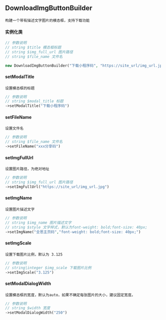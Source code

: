 ## DownloadImgButtonBuilder
```text
构建一个带有描述文字图片的模态框，支持下载功能
```

#### 实例化类
```php
// 参数说明
// string $title 模态框标题
// string $img_full_url 图片路径
// string $file_name 文件名

new DownloadImgButtonBuilder("下载小程序码", "https://site_url/img_url.jpg", "xxx分享码");
```

#### setModalTitle
```text
设置模态框的标题
```
```php
// 参数说明
// string $modal_title 标题
->setModalTitle("下载小程序码")
```

#### setFileName
```text
设置文件名
```
```php
// 参数说明
// string $file_name 文件名
->setFileName("xxx分享码")
```

#### setImgFullUrl
```text
设置图片路径，为绝对地址
```
```php
// 参数说明
// string $img_full_url 图片路径
->setImgFullUrl("https://site_url/img_url.jpg")
```

#### setImgName
```text
设置图片描述文字
```
```php
// 参数说明
// string $img_name 图片描述文字
// string $style 文字样式，默认为font-weight: bold;font-size: 40px;
->setImgName("全思主页码","font-weight: bold;font-size: 40px;")
```

#### setImgScale
```text
设置下载图片比例，默认为 3.125
```
```php
// 参数说明
// string|integer $img_scale 下载图片比例
->setImgScale("3.125")
```

#### setModalDialogWidth
```text
设置模态框的宽度，默认为auto，如果不确定每张图片的大小，建议固定宽度。
```
```php
// 参数说明
// string $width 宽度
->setModalDialogWidth("250")
```